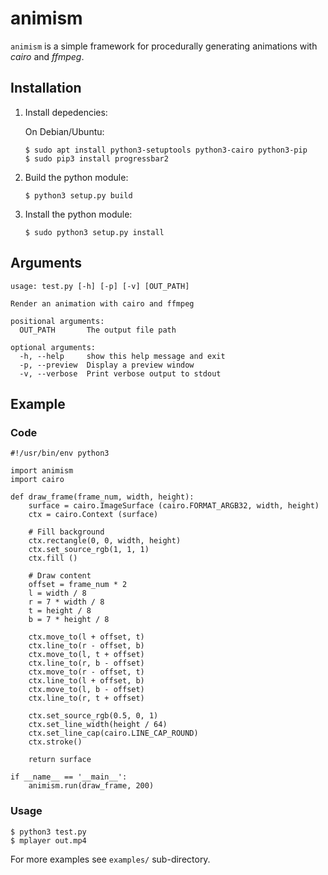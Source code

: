 animism
=======

`animism` is a simple framework for procedurally generating animations with
*cairo* and *ffmpeg*.

## Installation

1. Install depedencies:

   On Debian/Ubuntu:
   ```
   $ sudo apt install python3-setuptools python3-cairo python3-pip
   $ sudo pip3 install progressbar2
   ```

2. Build the python module:
   ```
   $ python3 setup.py build
   ```

3. Install the python module:
   ```
   $ sudo python3 setup.py install
   ```

## Arguments
```
usage: test.py [-h] [-p] [-v] [OUT_PATH]

Render an animation with cairo and ffmpeg

positional arguments:
  OUT_PATH       The output file path

optional arguments:
  -h, --help     show this help message and exit
  -p, --preview  Display a preview window
  -v, --verbose  Print verbose output to stdout
```

## Example

### Code
```
#!/usr/bin/env python3

import animism
import cairo

def draw_frame(frame_num, width, height):
    surface = cairo.ImageSurface (cairo.FORMAT_ARGB32, width, height)
    ctx = cairo.Context (surface)

    # Fill background
    ctx.rectangle(0, 0, width, height)
    ctx.set_source_rgb(1, 1, 1)
    ctx.fill ()

    # Draw content
    offset = frame_num * 2
    l = width / 8
    r = 7 * width / 8
    t = height / 8
    b = 7 * height / 8

    ctx.move_to(l + offset, t)
    ctx.line_to(r - offset, b)
    ctx.move_to(l, t + offset)
    ctx.line_to(r, b - offset)
    ctx.move_to(r - offset, t)
    ctx.line_to(l + offset, b)
    ctx.move_to(l, b - offset)
    ctx.line_to(r, t + offset)

    ctx.set_source_rgb(0.5, 0, 1)
    ctx.set_line_width(height / 64)
    ctx.set_line_cap(cairo.LINE_CAP_ROUND)
    ctx.stroke()

    return surface

if __name__ == '__main__':
    animism.run(draw_frame, 200)
```

### Usage
```
$ python3 test.py
$ mplayer out.mp4
```

For more examples see `examples/` sub-directory.
